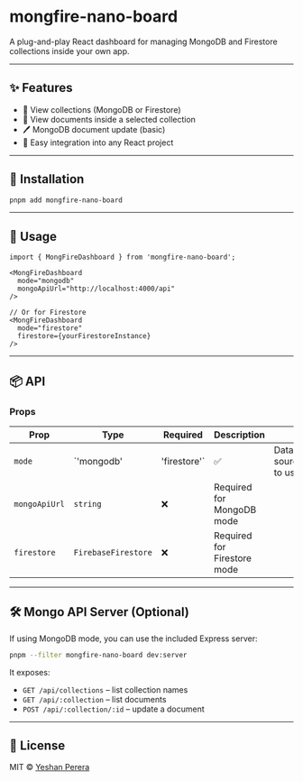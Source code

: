 # mongfire-nano-board

A plug-and-play React dashboard for managing MongoDB and Firestore collections inside your own app.

---

## ✨ Features

- 📁 View collections (MongoDB or Firestore)
- 🧾 View documents inside a selected collection
- 🖊️ MongoDB document update (basic)
- 🔌 Easy integration into any React project

---

## 🚀 Installation

```bash
pnpm add mongfire-nano-board
````

---

## 🔧 Usage

```tsx
import { MongFireDashboard } from 'mongfire-nano-board';

<MongFireDashboard
  mode="mongodb"
  mongoApiUrl="http://localhost:4000/api"
/>

// Or for Firestore
<MongFireDashboard
  mode="firestore"
  firestore={yourFirestoreInstance}
/>
```

---

## 📦 API

### Props

| Prop          | Type                | Required      | Description                 |                    |
| ------------- | ------------------- | ------------- | --------------------------- | ------------------ |
| `mode`        | \`'mongodb'         | 'firestore'\` | ✅                           | Data source to use |
| `mongoApiUrl` | `string`            | ❌             | Required for MongoDB mode   |                    |
| `firestore`   | `FirebaseFirestore` | ❌             | Required for Firestore mode |                    |

---

## 🛠 Mongo API Server (Optional)

If using MongoDB mode, you can use the included Express server:

```bash
pnpm --filter mongfire-nano-board dev:server
```

It exposes:

* `GET /api/collections` – list collection names
* `GET /api/:collection` – list documents
* `POST /api/:collection/:id` – update a document

---

## 📄 License

MIT © [Yeshan Perera](https://github.com/your-username)

